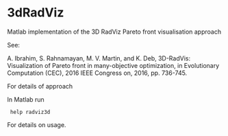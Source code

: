 # 3dRadViz
Matlab implementation of the 3D RadViz Pareto front visualisation approach

See:

A. Ibrahim, S. Rahnamayan, M. V. Martin, and K. Deb, 
3D-RadVis: Visualization of Pareto front in many-objective optimization, 
in Evolutionary Computation (CEC), 2016 IEEE Congress on, 2016, 
pp. 736-745.

For details of approach

In Matlab run

<code> help radviz3d </code>

For details on usage.
